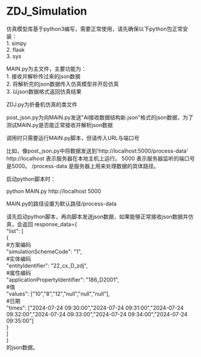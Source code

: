 # ZDJ_Simulation

仿真模型库基于python3编写，需要正常使用，请先确保以下python包正常安装：  
    1. simpy  
    2. flask  
    3. sys  
 
MAIN.py为主文件，主要功能为：  
    1. 接收并解析传过来的json数据  
    2. 将解析完的json数据传入仿真模型并开启仿真  
    3. 以json数据格式返回仿真结果  

ZDJ.py为折叠机仿真的类文件

post_json.py为向MAIN.py发送"AI接收数据结构新.json"格式的json数据，为了测试MAIN.py是否能正常接收并解析json数据

调用时只需要运行MAIN.py脚本，但请传入URL与端口号

比如，像post_json.py中将数据发送到'http://localhost:5000/process-data'  
http://localhost 表示服务器在本地主机上运行。
5000 表示服务器监听的端口号是5000。
/process-data 是服务器上用来处理数据的具体路径。

启动python脚本时：

python MAIN.py http://localhost 5000

MAIN.py的路径设置为默认路径/process-data

请先启动python脚本，再向脚本发送json数据，如果能够正常接收json数据并仿真，会返回
    response_data={  
      "list": [  
        {  
          #方案编码  
          "simulationSchemeCode": "1",  
          #实体编码  
          "entityIdentifier": "22_cx_D_zdj",  
          #属性编码  
          "applicationPropertyIdentifier": "186_D2001",  
          #值  
          "values": ["10","8","12","null","null","null"],  
          #日期  
          "times": ["2024-07-24 09:30:00","2024-07-24 09:31:00","2024-07-24 09:32:00","2024-07-24 09:33:00","2024-07-24 09:34:00","2024-07-24 09:35:00"]  
        }  
      ]  
    }  
  的json数据。



